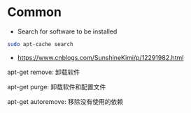 # Common
* Search for software to be installed
```zsh
sudo apt-cache search
```
* https://www.cnblogs.com/SunshineKimi/p/12291982.html

apt-get remove: 卸载软件

apt-get purge: 卸载软件和配置文件

apt-get autoremove: 移除没有使用的依赖